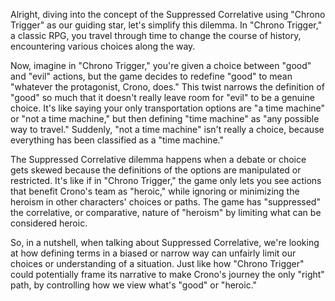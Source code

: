 Alright, diving into the concept of the Suppressed Correlative using "Chrono Trigger" as our guiding star, let's simplify this dilemma. In "Chrono Trigger," a classic RPG, you travel through time to change the course of history, encountering various choices along the way. 

Now, imagine in "Chrono Trigger," you're given a choice between "good" and "evil" actions, but the game decides to redefine "good" to mean "whatever the protagonist, Crono, does." This twist narrows the definition of "good" so much that it doesn't really leave room for "evil" to be a genuine choice. It's like saying your only transportation options are "a time machine" or "not a time machine," but then defining "time machine" as "any possible way to travel." Suddenly, "not a time machine" isn't really a choice, because everything has been classified as a "time machine."

The Suppressed Correlative dilemma happens when a debate or choice gets skewed because the definitions of the options are manipulated or restricted. It's like if in "Chrono Trigger," the game only lets you see actions that benefit Crono's team as "heroic," while ignoring or minimizing the heroism in other characters' choices or paths. The game has "suppressed" the correlative, or comparative, nature of "heroism" by limiting what can be considered heroic.

So, in a nutshell, when talking about Suppressed Correlative, we're looking at how defining terms in a biased or narrow way can unfairly limit our choices or understanding of a situation. Just like how "Chrono Trigger" could potentially frame its narrative to make Crono's journey the only "right" path, by controlling how we view what's "good" or "heroic."